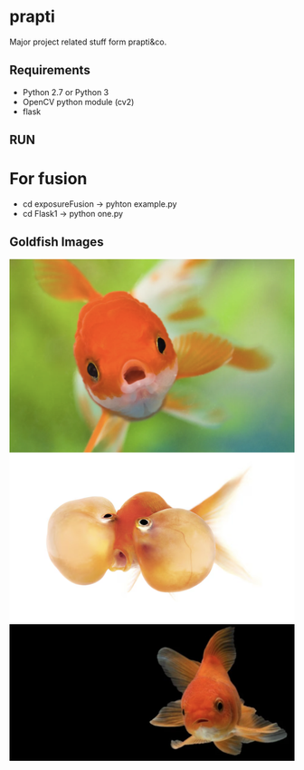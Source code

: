 # prapti

Major project related stuff 
form prapti&co.

## Requirements

- Python 2.7 or Python 3
- OpenCV python module (cv2)
- flask 

## RUN
 
# For fusion 
- cd exposureFusion -> pyhton example.py
- cd Flask1 -> python one.py

## Goldfish Images
![Goldfish Image 1](goldfish/img1.png)
![Goldfish Image 2](goldfish/img2.png)
![Goldfish Image 3](goldfish/img3.png)

